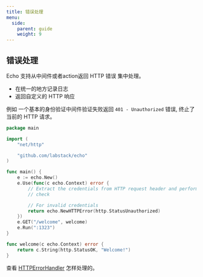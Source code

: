 ```yaml
---
title: 错误处理
menu:
  side:
    parent: guide
    weight: 9
---
```


## 错误处理

Echo 支持从中间件或者action返回 HTTP 错误 集中处理。

- 在统一的地方记录日志
- 返回自定义的 HTTP 响应

例如 一个基本的身份验证中间件验证失败返回 
`401 - Unauthorized` 错误, 终止了当前的 HTTP 请求。

```go
package main

import (
	"net/http"

	"github.com/labstack/echo"
)

func main() {
	e := echo.New()
	e.Use(func(c echo.Context) error {
		// Extract the credentials from HTTP request header and perform a security
		// check

		// For invalid credentials
		return echo.NewHTTPError(http.StatusUnauthorized)
	})
	e.GET("/welcome", welcome)
	e.Run(":1323")
}

func welcome(c echo.Context) error {
	return c.String(http.StatusOK, "Welcome!")
}
```

查看 [HTTPErrorHandler](/guide/customization#http-error-handler) 怎样处理的。
